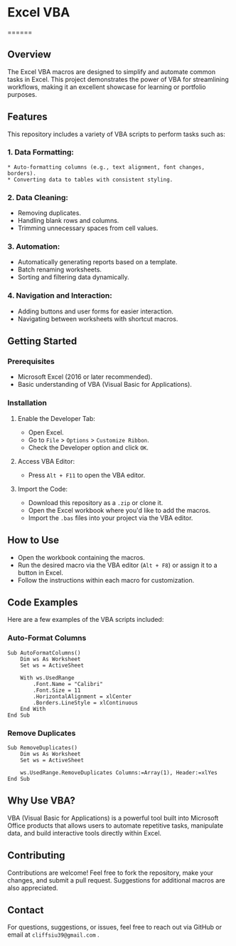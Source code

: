 # Excel VBA
======

## Overview
The Excel VBA macros are designed to simplify and automate common tasks in Excel. 
This project demonstrates the power of VBA for streamlining workflows, making it an excellent showcase for learning or portfolio purposes.

## Features
This repository includes a variety of VBA scripts to perform tasks such as:

### 1. Data Formatting:
    * Auto-formatting columns (e.g., text alignment, font changes, borders).
    * Converting data to tables with consistent styling.

### 2. Data Cleaning:
   * Removing duplicates.
   * Handling blank rows and columns.
   * Trimming unnecessary spaces from cell values.

### 3. Automation:
   * Automatically generating reports based on a template.
   * Batch renaming worksheets.
   * Sorting and filtering data dynamically.

### 4. Navigation and Interaction:
   * Adding buttons and user forms for easier interaction.
   * Navigating between worksheets with shortcut macros.

## Getting Started
### Prerequisites
   * Microsoft Excel (2016 or later recommended).
   * Basic understanding of VBA (Visual Basic for Applications).

### Installation
1. Enable the Developer Tab:
   * Open Excel.
   * Go to `File` > `Options` > `Customize Ribbon`.
   * Check the Developer option and click `OK`.

2. Access VBA Editor:
   * Press `Alt + F11` to open the VBA editor.

3. Import the Code:
   * Download this repository as a `.zip` or clone it.
   * Open the Excel workbook where you'd like to add the macros.
   * Import the `.bas` files into your project via the VBA editor.

## How to Use
   * Open the workbook containing the macros.
   * Run the desired macro via the VBA editor (`Alt + F8`) or assign it to a button in Excel.
   * Follow the instructions within each macro for customization.


## Code Examples
Here are a few examples of the VBA scripts included:


### Auto-Format Columns

```vbnet
Sub AutoFormatColumns()
    Dim ws As Worksheet
    Set ws = ActiveSheet
    
    With ws.UsedRange
        .Font.Name = "Calibri"
        .Font.Size = 11
        .HorizontalAlignment = xlCenter
        .Borders.LineStyle = xlContinuous
    End With
End Sub
```

### Remove Duplicates

```vbnet
Sub RemoveDuplicates()
    Dim ws As Worksheet
    Set ws = ActiveSheet
    
    ws.UsedRange.RemoveDuplicates Columns:=Array(1), Header:=xlYes
End Sub
```

## Why Use VBA?
VBA (Visual Basic for Applications) is a powerful tool built into Microsoft Office products that allows users to automate repetitive tasks, manipulate data, and build interactive tools directly within Excel.


## Contributing
Contributions are welcome! Feel free to fork the repository, make your changes, and submit a pull request. Suggestions for additional macros are also appreciated.

## Contact
For questions, suggestions, or issues, feel free to reach out via GitHub or email at `cliffsiu39@gmail.com` .
